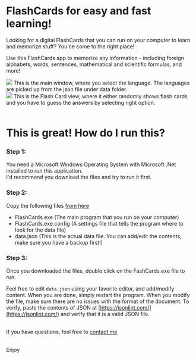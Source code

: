 # FlashCards for easy and fast learning!

Looking for a digital FlashCards that you can run on your computer to learn and memorize stuff? You'ce come to the right place!

Use this FlashCards app to memorize any information - including foreign alphabets, words, sentences, mathematical and scientific formulas, and more!

<img src="https://raw.githubusercontent.com/skalavala/FlashCards/master/images/main_window.png"/>
This is the main window, where you select the language. The languages are picked up from the json file under data folder.
<br>
<img src="https://raw.githubusercontent.com/skalavala/FlashCards/master/images/flashcard.png" />
This is the Flash Card view, where it either randomly shows flash cards and you have to guess the answers by selecting right option. 
<br><br>

# This is great! How do I run this?

### Step 1:
You need a Microsoft Windows Operating System with Microsoft .Net installed to run this application. <br> I'd recommend you download the files and try to run it first.

### Step 2: 
Copy the following files [from here](https://github.com/skalavala/FlashCards/tree/master/Output)

* FlashCards.exe (The main program that you run on your computer)
* FlashCards.exe.config (A settings file that tells the program where to look for the data file)
* data.json (This is the actual data file. You can add/edit the contents, make sure you have a backup first!)

### Step 3: 
Once you downloaded the files, double click on the FashCards.exe file to run.<br>

Feel free to edit `data.json` using your favorite editor, and add/modify content. When you are done, simply restart the program. When you modify the file, make sure there are no issues with the format of the document. To verify, paste the contents of JSON at [https://jsonlint.com/](https://jsonlint.com/) and verify that it is a valid JSON file.
<br><br>

If you have questions, feel free to [contact me](https://github.com/skalavala/FlashCards/issues/new)

<br>
Enjoy
